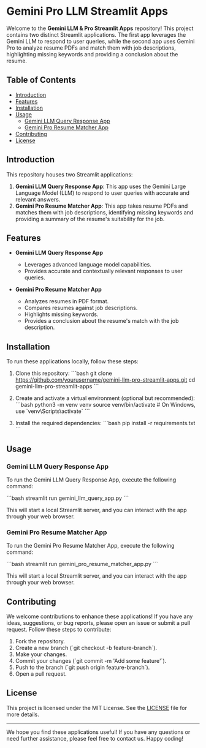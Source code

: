 # Gemini Pro LLM Streamlit Apps

Welcome to the **Gemini LLM & Pro Streamlit Apps** repository! This project contains two distinct Streamlit applications. The first app leverages the Gemini LLM to respond to user queries, while the second app uses Gemini Pro to analyze resume PDFs and match them with job descriptions, highlighting missing keywords and providing a conclusion about the resume.

## Table of Contents

- [Introduction](#introduction)
- [Features](#features)
- [Installation](#installation)
- [Usage](#usage)
  - [Gemini LLM Query Response App](#gemini-llm-query-response-app)
  - [Gemini Pro Resume Matcher App](#gemini-pro-resume-matcher-app)
- [Contributing](#contributing)
- [License](#license)

## Introduction

This repository houses two Streamlit applications:

1. **Gemini LLM Query Response App**: This app uses the Gemini Large Language Model (LLM) to respond to user queries with accurate and relevant answers.
2. **Gemini Pro Resume Matcher App**: This app takes resume PDFs and matches them with job descriptions, identifying missing keywords and providing a summary of the resume's suitability for the job.

## Features

- **Gemini LLM Query Response App**
  - Leverages advanced language model capabilities.
  - Provides accurate and contextually relevant responses to user queries.

- **Gemini Pro Resume Matcher App**
  - Analyzes resumes in PDF format.
  - Compares resumes against job descriptions.
  - Highlights missing keywords.
  - Provides a conclusion about the resume's match with the job description.

## Installation

To run these applications locally, follow these steps:

1. Clone this repository:
   \`\`\`bash
   git clone https://github.com/yourusername/gemini-llm-pro-streamlit-apps.git
   cd gemini-llm-pro-streamlit-apps
   \`\`\`

2. Create and activate a virtual environment (optional but recommended):
   \`\`\`bash
   python3 -m venv venv
   source venv/bin/activate  # On Windows, use \`venv\\Scripts\\activate\`
   \`\`\`

3. Install the required dependencies:
   \`\`\`bash
   pip install -r requirements.txt
   \`\`\`

## Usage

### Gemini LLM Query Response App

To run the Gemini LLM Query Response App, execute the following command:

\`\`\`bash
streamlit run gemini_llm_query_app.py
\`\`\`

This will start a local Streamlit server, and you can interact with the app through your web browser.

### Gemini Pro Resume Matcher App

To run the Gemini Pro Resume Matcher App, execute the following command:

\`\`\`bash
streamlit run gemini_pro_resume_matcher_app.py
\`\`\`

This will start a local Streamlit server, and you can interact with the app through your web browser.

## Contributing

We welcome contributions to enhance these applications! If you have any ideas, suggestions, or bug reports, please open an issue or submit a pull request. Follow these steps to contribute:

1. Fork the repository.
2. Create a new branch (\`git checkout -b feature-branch\`).
3. Make your changes.
4. Commit your changes (\`git commit -m 'Add some feature'\`).
5. Push to the branch (\`git push origin feature-branch\`).
6. Open a pull request.

## License

This project is licensed under the MIT License. See the [LICENSE](LICENSE) file for more details.

---

We hope you find these applications useful! If you have any questions or need further assistance, please feel free to contact us. Happy coding!
